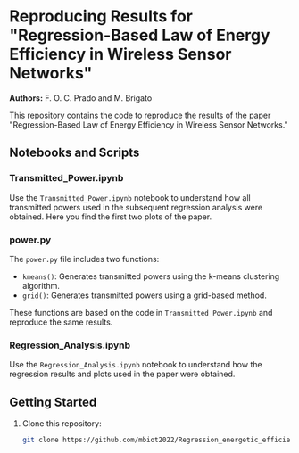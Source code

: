 # Reproducing Results for "Regression-Based Law of Energy Efficiency in Wireless Sensor Networks"

**Authors:** F. O. C. Prado and M. Brigato

This repository contains the code to reproduce the results of the paper "Regression-Based Law of Energy Efficiency in Wireless Sensor Networks."

## Notebooks and Scripts

### Transmitted_Power.ipynb
Use the `Transmitted_Power.ipynb` notebook to understand how all transmitted powers used in the subsequent regression analysis were obtained. Here you find the first two plots of the paper. 

### power.py
The `power.py` file includes two functions:
- `kmeans()`: Generates transmitted powers using the k-means clustering algorithm.
- `grid()`: Generates transmitted powers using a grid-based method.

These functions are based on the code in `Transmitted_Power.ipynb` and reproduce the same results.

### Regression_Analysis.ipynb
Use the `Regression_Analysis.ipynb` notebook to understand how the regression results and plots used in the paper were obtained.

## Getting Started

1. Clone this repository:
   ```bash
   git clone https://github.com/mbiot2022/Regression_energetic_efficiency.git


